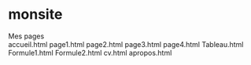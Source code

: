 # monsite
Mes pages  <br/>
accueil.html
page1.html
page2.html
page3.html
page4.html
Tableau.html
Formule1.html
Formule2.html
cv.html
apropos.html
